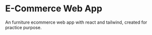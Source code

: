 # E-Commerce Web App

An furniture ecommerce web app with react and tailwind, created for practice purpose.
